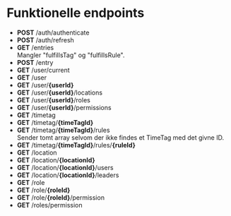 
# Funktionelle endpoints

 - __POST__ /auth/authenticate
 - __POST__ /auth/refresh
 - __GET__ /entries  
 Mangler "fulfillsTag" og "fulfillsRule".
 - __POST__ /entry  
 - __GET__ /user/current
 - __GET__ /user
 - __GET__ /user/__{userId}__
 - __GET__ /user/__{userId}__/locations
 - __GET__ /user/__{userId}__/roles
 - __GET__ /user/__{userId}__/permissions
 - __GET__ /timetag
 - __GET__ /timetag/__{timeTagId}__
 - __GET__ /timetag/__{timeTagId}__/rules  
 Sender tomt array selvom der ikke findes et TimeTag med det givne ID.
 - __GET__ /timetag/__{timeTagId}__/rules/__{ruleId}__
 - __GET__ /location
 - __GET__ /location/__{locationId}__
 - __GET__ /location/__{locationId}__/users
 - __GET__ /location/__{locationId}__/leaders
 - __GET__ /role
 - __GET__ /role/__{roleId}__
 - __GET__ /role/__{roleId}__/permission
 - __GET__ /roles/permission